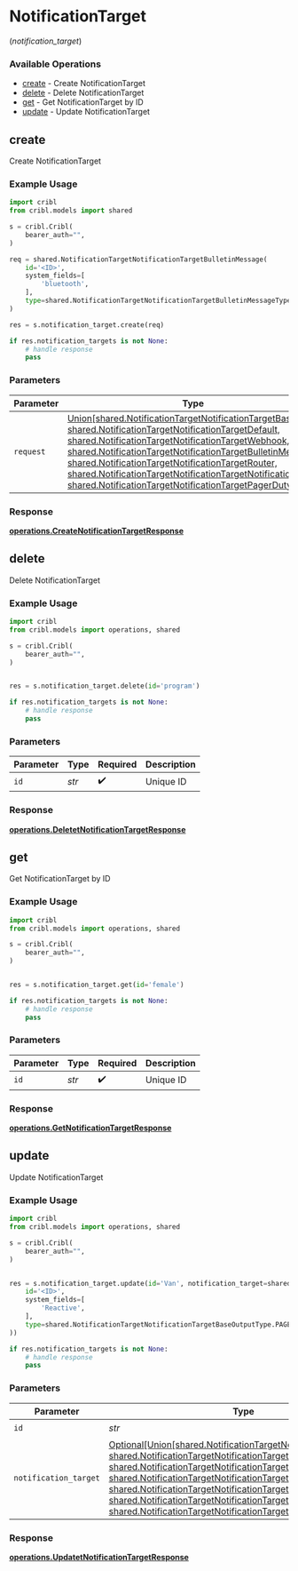 # NotificationTarget
(*notification_target*)

### Available Operations

* [create](#create) - Create NotificationTarget
* [delete](#delete) - Delete NotificationTarget
* [get](#get) - Get NotificationTarget by ID
* [update](#update) - Update NotificationTarget

## create

Create NotificationTarget

### Example Usage

```python
import cribl
from cribl.models import shared

s = cribl.Cribl(
    bearer_auth="",
)

req = shared.NotificationTargetNotificationTargetBulletinMessage(
    id='<ID>',
    system_fields=[
        'bluetooth',
    ],
    type=shared.NotificationTargetNotificationTargetBulletinMessageType.BULLETIN_MESSAGE,
)

res = s.notification_target.create(req)

if res.notification_targets is not None:
    # handle response
    pass
```

### Parameters

| Parameter                                                                                                                                                                                                                                                                                                                                                                                                                                     | Type                                                                                                                                                                                                                                                                                                                                                                                                                                          | Required                                                                                                                                                                                                                                                                                                                                                                                                                                      | Description                                                                                                                                                                                                                                                                                                                                                                                                                                   |
| --------------------------------------------------------------------------------------------------------------------------------------------------------------------------------------------------------------------------------------------------------------------------------------------------------------------------------------------------------------------------------------------------------------------------------------------- | --------------------------------------------------------------------------------------------------------------------------------------------------------------------------------------------------------------------------------------------------------------------------------------------------------------------------------------------------------------------------------------------------------------------------------------------- | --------------------------------------------------------------------------------------------------------------------------------------------------------------------------------------------------------------------------------------------------------------------------------------------------------------------------------------------------------------------------------------------------------------------------------------------- | --------------------------------------------------------------------------------------------------------------------------------------------------------------------------------------------------------------------------------------------------------------------------------------------------------------------------------------------------------------------------------------------------------------------------------------------- |
| `request`                                                                                                                                                                                                                                                                                                                                                                                                                                     | [Union[shared.NotificationTargetNotificationTargetBase, shared.NotificationTargetNotificationTargetDefault, shared.NotificationTargetNotificationTargetWebhook, shared.NotificationTargetNotificationTargetBulletinMessage, shared.NotificationTargetNotificationTargetRouter, shared.NotificationTargetNotificationTargetNotificationsLog, shared.NotificationTargetNotificationTargetPagerDuty]](../../models/shared/notificationtarget.md) | :heavy_check_mark:                                                                                                                                                                                                                                                                                                                                                                                                                            | The request object to use for the request.                                                                                                                                                                                                                                                                                                                                                                                                    |


### Response

**[operations.CreateNotificationTargetResponse](../../models/operations/createnotificationtargetresponse.md)**


## delete

Delete NotificationTarget

### Example Usage

```python
import cribl
from cribl.models import operations, shared

s = cribl.Cribl(
    bearer_auth="",
)


res = s.notification_target.delete(id='program')

if res.notification_targets is not None:
    # handle response
    pass
```

### Parameters

| Parameter          | Type               | Required           | Description        |
| ------------------ | ------------------ | ------------------ | ------------------ |
| `id`               | *str*              | :heavy_check_mark: | Unique ID          |


### Response

**[operations.DeletetNotificationTargetResponse](../../models/operations/deletetnotificationtargetresponse.md)**


## get

Get NotificationTarget by ID

### Example Usage

```python
import cribl
from cribl.models import operations, shared

s = cribl.Cribl(
    bearer_auth="",
)


res = s.notification_target.get(id='female')

if res.notification_targets is not None:
    # handle response
    pass
```

### Parameters

| Parameter          | Type               | Required           | Description        |
| ------------------ | ------------------ | ------------------ | ------------------ |
| `id`               | *str*              | :heavy_check_mark: | Unique ID          |


### Response

**[operations.GetNotificationTargetResponse](../../models/operations/getnotificationtargetresponse.md)**


## update

Update NotificationTarget

### Example Usage

```python
import cribl
from cribl.models import operations, shared

s = cribl.Cribl(
    bearer_auth="",
)


res = s.notification_target.update(id='Van', notification_target=shared.NotificationTargetNotificationTargetBase(
    id='<ID>',
    system_fields=[
        'Reactive',
    ],
    type=shared.NotificationTargetNotificationTargetBaseOutputType.PAGER_DUTY,
))

if res.notification_targets is not None:
    # handle response
    pass
```

### Parameters

| Parameter                                                                                                                                                                                                                                                                                                                                                                                                                                               | Type                                                                                                                                                                                                                                                                                                                                                                                                                                                    | Required                                                                                                                                                                                                                                                                                                                                                                                                                                                | Description                                                                                                                                                                                                                                                                                                                                                                                                                                             |
| ------------------------------------------------------------------------------------------------------------------------------------------------------------------------------------------------------------------------------------------------------------------------------------------------------------------------------------------------------------------------------------------------------------------------------------------------------- | ------------------------------------------------------------------------------------------------------------------------------------------------------------------------------------------------------------------------------------------------------------------------------------------------------------------------------------------------------------------------------------------------------------------------------------------------------- | ------------------------------------------------------------------------------------------------------------------------------------------------------------------------------------------------------------------------------------------------------------------------------------------------------------------------------------------------------------------------------------------------------------------------------------------------------- | ------------------------------------------------------------------------------------------------------------------------------------------------------------------------------------------------------------------------------------------------------------------------------------------------------------------------------------------------------------------------------------------------------------------------------------------------------- |
| `id`                                                                                                                                                                                                                                                                                                                                                                                                                                                    | *str*                                                                                                                                                                                                                                                                                                                                                                                                                                                   | :heavy_check_mark:                                                                                                                                                                                                                                                                                                                                                                                                                                      | Unique ID                                                                                                                                                                                                                                                                                                                                                                                                                                               |
| `notification_target`                                                                                                                                                                                                                                                                                                                                                                                                                                   | [Optional[Union[shared.NotificationTargetNotificationTargetBase, shared.NotificationTargetNotificationTargetDefault, shared.NotificationTargetNotificationTargetWebhook, shared.NotificationTargetNotificationTargetBulletinMessage, shared.NotificationTargetNotificationTargetRouter, shared.NotificationTargetNotificationTargetNotificationsLog, shared.NotificationTargetNotificationTargetPagerDuty]]](../../models/shared/notificationtarget.md) | :heavy_minus_sign:                                                                                                                                                                                                                                                                                                                                                                                                                                      | NotificationTarget object to be updated                                                                                                                                                                                                                                                                                                                                                                                                                 |


### Response

**[operations.UpdatetNotificationTargetResponse](../../models/operations/updatetnotificationtargetresponse.md)**

